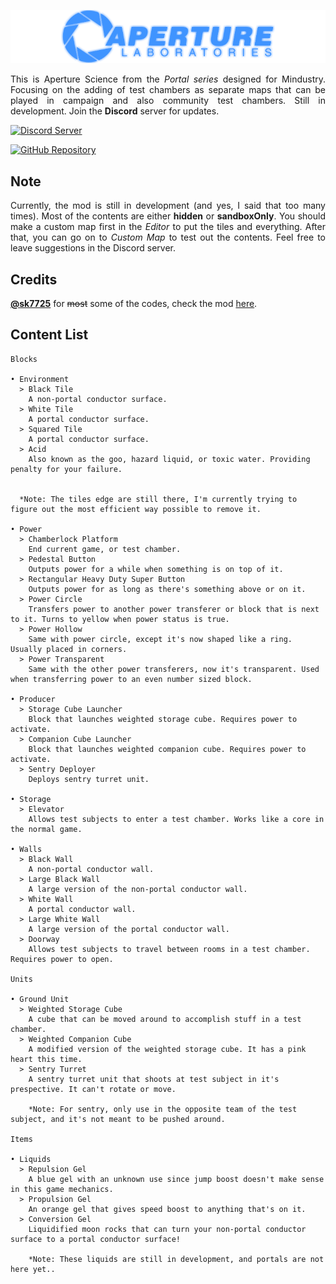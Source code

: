 <p align=center> <img alt="Icon" src="https://github.com/Gdeft/aperture-science/blob/master/sprites-override/ui/logo.png"> </p>

<p align=justify>
This is Aperture Science from the <i>Portal series</i> designed for Mindustry. Focusing on the adding of test chambers as separate maps that can be played in campaign and also community test chambers. Still in development. Join the <b>Discord</b> server for updates.
</p>
<p align=left>
<a href="https://discord.gg/RCCVQFW">
   <img alt="Discord Server" src="https://discord.com/assets/9babbea9acbfec5302d832bae6c3c184.svg" width=110 length=140>
</a> 
</p>

<p>   
<a href="https://github.com/Gdeft/aperture-science">
   <img alt="GitHub Repository" src="https://upload.wikimedia.org/wikipedia/commons/thumb/2/24/GitHub_logo_2013_padded.svg/1240px-GitHub_logo_2013_padded.svg.png" width=110 length=140>
</a>
</p>

## Note

<p align=justify>Currently, the mod is still in development (and yes, I said that too many times). Most of the contents are either <b>hidden</b> or <b>sandboxOnly</b>. You should make a custom map first in the <i>Editor</i> to put the tiles and everything. After that, you can go on to <i>Custom Map</i> to test out the contents. Feel free to leave suggestions in the Discord server.</p>

## Credits

[**@sk7725**](https://github.com/sk7725) for ~~most~~ some of the codes, check the mod [here](https://github.com/sk7725/Commandblocks).

## Content List

```
Blocks

• Environment
  > Black Tile
    A non-portal conductor surface.
  > White Tile
    A portal conductor surface.
  > Squared Tile
    A portal conductor surface.
  > Acid
    Also known as the goo, hazard liquid, or toxic water. Providing penalty for your failure.
   
  
  *Note: The tiles edge are still there, I'm currently trying to figure out the most efficient way possible to remove it.
  
• Power
  > Chamberlock Platform
    End current game, or test chamber.
  > Pedestal Button
    Outputs power for a while when something is on top of it.
  > Rectangular Heavy Duty Super Button
    Outputs power for as long as there's something above or on it.
  > Power Circle
    Transfers power to another power transferer or block that is next to it. Turns to yellow when power status is true.
  > Power Hollow
    Same with power circle, except it's now shaped like a ring. Usually placed in corners.
  > Power Transparent
    Same with the other power transferers, now it's transparent. Used when transferring power to an even number sized block.
  
• Producer
  > Storage Cube Launcher
    Block that launches weighted storage cube. Requires power to activate.
  > Companion Cube Launcher
    Block that launches weighted companion cube. Requires power to activate.
  > Sentry Deployer
    Deploys sentry turret unit.
  
• Storage
  > Elevator
    Allows test subjects to enter a test chamber. Works like a core in the normal game.
  
• Walls
  > Black Wall
    A non-portal conductor wall.
  > Large Black Wall
    A large version of the non-portal conductor wall.
  > White Wall
    A portal conductor wall.
  > Large White Wall
    A large version of the portal conductor wall.
  > Doorway
    Allows test subjects to travel between rooms in a test chamber. Requires power to open.
  
Units

• Ground Unit
  > Weighted Storage Cube
    A cube that can be moved around to accomplish stuff in a test chamber.
  > Weighted Companion Cube
    A modified version of the weighted storage cube. It has a pink heart this time.
  > Sentry Turret
    A sentry turret unit that shoots at test subject in it's prespective. It can't rotate or move. 
    
    *Note: For sentry, only use in the opposite team of the test subject, and it's not meant to be pushed around.
  
Items

• Liquids
  > Repulsion Gel
    A blue gel with an unknown use since jump boost doesn't make sense in this game mechanics.
  > Propulsion Gel
    An orange gel that gives speed boost to anything that's on it.
  > Conversion Gel
    Liquidified moon rocks that can turn your non-portal conductor surface to a portal conductor surface!
    
    *Note: These liquids are still in development, and portals are not here yet..
````









